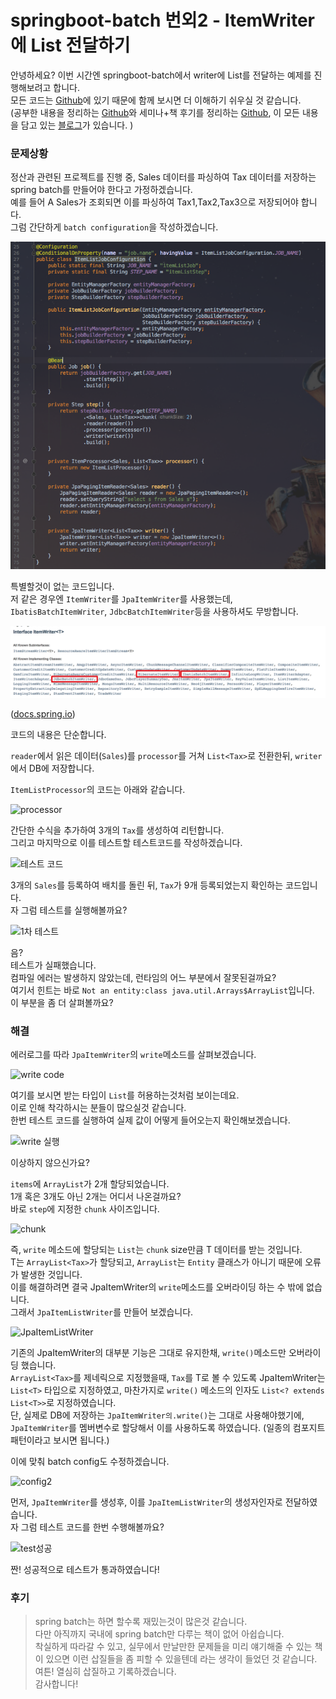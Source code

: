# springboot-batch 번외2 - ItemWriter에 List 전달하기
안녕하세요? 이번 시간엔 springboot-batch에서 writer에 List를 전달하는 예제를 진행해보려고 합니다.  
모든 코드는 [Github](https://github.com/jojoldu/blog-code/tree/master/springboot-batch)에 있기 때문에 함께 보시면 더 이해하기 쉬우실 것 같습니다.  
(공부한 내용을 정리하는 [Github](https://github.com/jojoldu/blog-code)와 세미나+책 후기를 정리하는 [Github](https://github.com/jojoldu/review), 이 모든 내용을 담고 있는 [블로그](http://jojoldu.tistory.com/)가 있습니다. )<br/>

### 문제상황

정산과 관련된 프로젝트를 진행 중, Sales 데이터를 파싱하여 Tax 데이터를 저장하는 spring batch를 만들어야 한다고 가정하겠습니다.  
예를 들어 A Sales가 조회되면 이를 파싱하여 Tax1,Tax2,Tax3으로 저장되어야 합니다.  
그럼 간단하게 ```batch configuration```을 작성하겠습니다.  

![config1](./images/config1.png)

특별할것이 없는 코드입니다.  
저 같은 경우엔 ```ItemWriter```를 ```JpaItemWriter```를 사용했는데, ```IbatisBatchItemWriter```, ```JdbcBatchItemWriter```등을 사용하셔도 무방합니다.  

![ItemWriter 구현체](./images/itemwriter.png)

([docs.spring.io](https://docs.spring.io/spring-batch/apidocs/org/springframework/batch/item/ItemWriter.html))

코드의 내용은 단순합니다.  

```reader```에서 읽은 데이터(```Sales```)를 ```processor```를 거쳐 ```List<Tax>```로 전환한뒤, ```writer```에서 DB에 저장합니다.  

```ItemListProcessor```의 코드는 아래와 같습니다.  

![processor](./images/processor.png)

간단한 수식을 추가하여 3개의 ```Tax```를 생성하여 리턴합니다.  
그리고 마지막으로 이를 테스트할 테스트코드를 작성하겠습니다.  

![테스트 코드](./images/testcode.png)

3개의 ```Sales```를 등록하여 배치를 돌린 뒤, ```Tax```가 9개 등록되었는지 확인하는 코드입니다.  
자 그럼 테스트를 실행해볼까요?  

![1차 테스트](./images/test실패.png)  

음?  
테스트가 실패했습니다.  
컴파일 에러는 발생하지 않았는데, 런타임의 어느 부분에서 잘못된걸까요?  
여기서 힌트는 바로 ```Not an entity:class java.util.Arrays$ArrayList```입니다.  
이 부분을 좀 더 살펴볼까요?

### 해결

에러로그를 따라 ```JpaItemWriter```의  ```write```메소드를 살펴보겠습니다.  

![write code](./images/writecode.png)

여기를 보시면 받는 타입이 ```List```를 허용하는것처럼 보이는데요.  
이로 인해 착각하시는 분들이 많으실것 같습니다.  
한번 테스트 코드를 실행하여 실제 값이 어떻게 들어오는지 확인해보겠습니다.  

![write 실행](./images/write.png)

이상하지 않으신가요?  

```items```에 ```ArrayList```가 2개 할당되었습니다.  
1개 혹은 3개도 아닌 2개는 어디서 나온걸까요?  
바로 ```step```에 지정한 ```chunk``` 사이즈입니다.  

![chunk](./images/chunk.png)

즉, ```write``` 메소드에 할당되는 ```List```는 ```chunk``` size만큼 T 데이터를 받는 것입니다.  
T는 ```ArrayList<Tax>```가 할당되고, ```ArrayList```는 ```Entity``` 클래스가 아니기 때문에 오류가 발생한 것입니다.  
이를 해결하려면 결국 JpaItemWriter의 ```write```메소드를 오버라이딩 하는 수 밖에 없습니다.  
그래서 ```JpaItemListWriter```를 만들어 보겠습니다.  

![JpaItemListWriter](./images/listwriter.png)

기존의 JpaItemWriter의 대부분 기능은 그대로 유지한채, ```write()```메소드만 오버라이딩 했습니다.  
```ArrayList<Tax>```를 제네릭으로 지정했을때, ```Tax```를 T로 볼 수 있도록 JpaItemWriter는 ```List<T>``` 타입으로 지정하였고, 마찬가지로 ```write()``` 메소드의 인자도 ```List<? extends List<T>>```로 지정하였습니다.  
단, 실제로 DB에 저장하는 ```JpaItemWriter의.write()```는 그대로 사용해야했기에, ```JpaItemWriter```를 멤버변수로 할당해서 이를 사용하도록 하였습니다. (일종의 컴포지트패턴이라고 보시면 됩니다.)  
  
이에 맞춰 batch config도 수정하겠습니다.  

![config2](./images/config2.png)

먼저, ```JpaItemWriter```를 생성후, 이를 ```JpaItemListWriter```의 생성자인자로 전달하였습니다.  
자 그럼 테스트 코드를 한번 수행해볼까요?  

![test성공](./images/test성공.png)

짠! 성공적으로 테스트가 통과하였습니다!

### 후기
> spring batch는 하면 할수록 재밌는것이 많은것 같습니다.  
다만 아직까지 국내에 spring batch만 다루는 책이 없어 아쉽습니다.  
착실하게 따라갈 수 있고, 실무에서 만날만한 문제들을 미리 얘기해줄 수 있는 책이 있으면 이런 삽질들을 좀 피할 수 있을텐데 라는 생각이 들었던 것 같습니다.  
여튼! 열심히 삽질하고 기록하겠습니다.  
감사합니다!
